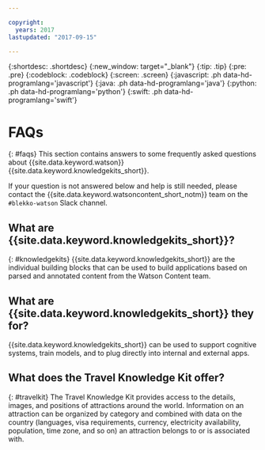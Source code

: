 ```yaml
---

copyright:
  years: 2017
lastupdated: "2017-09-15"

---
```


{:shortdesc: .shortdesc}
{:new_window: target="_blank"}
{:tip: .tip}
{:pre: .pre}
{:codeblock: .codeblock}
{:screen: .screen}
{:javascript: .ph data-hd-programlang='javascript'}
{:java: .ph data-hd-programlang='java'}
{:python: .ph data-hd-programlang='python'}
{:swift: .ph data-hd-programlang='swift'}

# FAQs
{: #faqs}
This section contains answers to some frequently asked questions about {{site.data.keyword.watson}} {{site.data.keyword.knowledgekits_short}}.

If your question is not answered below and help is still needed, please contact the {{site.data.keyword.watsoncontent_short_notm}} team on the  `#blekko-watson` Slack channel.


## What are {{site.data.keyword.knowledgekits_short}}?
{: #knowledgekits}
{{site.data.keyword.knowledgekits_short}} are the individual building blocks that can be used to build applications based on parsed and annotated content from the Watson Content team.


## What are {{site.data.keyword.knowledgekits_short}} they for?
{{site.data.keyword.knowledgekits_short}} can be used to support cognitive systems, train models, and to plug directly into internal and external apps.


## What does the Travel Knowledge Kit offer?
{: #travelkit}
The Travel Knowledge Kit provides access to the details, images, and positions of attractions around the world. Information on an attraction can be organized by category and combined with data on the country (languages, visa requirements, currency, electricity availability, population, time zone, and so on) an attraction belongs to or is associated with.




<!-- For detailed guidance on what to include on this page, see [FAQs guidance](/docs/developing/content-kit/faq.html). You can also check out some examples here: [FAQS](/docs/developing/Access-Management/iamfaq.html#faqs) and [Standard account FAQs](/docs/pricing/account_faq.html#stdaccountfaq). -->
